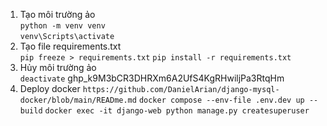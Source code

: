 1. Tạo môi trường ảo  
`python -m venv venv`  
`venv\Scripts\activate`  
2. Tạo file requirements.txt  
`pip freeze > requirements.txt`
`pip install -r requirements.txt`
3. Hủy môi trường ảo  
`deactivate`
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
4. Deploy docker
    `https://github.com/DanielArian/django-mysql-docker/blob/main/READme.md`
    `docker compose --env-file .env.dev up --build`
    `docker exec -it django-web python manage.py createsuperuser`